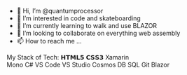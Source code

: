 - 👋 Hi, I’m @quantumprocessor
- 👀 I’m interested in code and skateboarding
- 🌱 I’m currently learning to walk and use BLAZOR
- 💞️ I’m looking to collaborate on everything web assembly
- 📫 How to reach me ...

My Stack of Tech:
𝗛𝗧𝗠𝗟𝟱
𝗖𝗦𝗦𝟯 
Xamarin  
Mono
C#
VS Code
VS Studio
Cosmos DB
SQL
Git
Blazor

<!---
quantumprocessor/quantumprocessor is a ✨ special ✨ repository because its `README.md` (this file) appears on your GitHub profile.
You can click the Preview link to take a look at your changes.
--->




